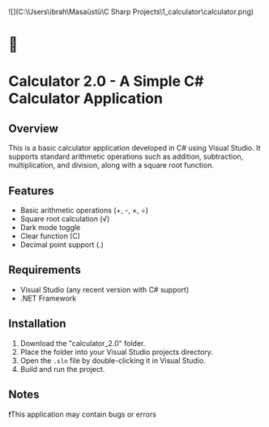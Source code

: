 



![](C:\Users\ibrah\Masaüstü\C Sharp Projects\1_calculator\calculator.png)

# 🧮 

# Calculator 2.0 - A Simple C# Calculator Application

## Overview
This is a basic calculator application developed in C# using Visual Studio. It supports standard arithmetic operations such as addition, subtraction, multiplication, and division, along with a square root function. 

## Features
- Basic arithmetic operations (+, -, ×, ÷)
- Square root calculation (√)
- Dark mode toggle
- Clear function (C)
- Decimal point support (.)

## Requirements
- Visual Studio (any recent version with C# support)
- .NET Framework

## Installation
1. Download the "calculator_2.0" folder.
2. Place the folder into your Visual Studio projects directory.
3. Open the `.sln` file by double-clicking it in Visual Studio.
4. Build and run the project.



## Notes
❗This application may contain bugs or errors


